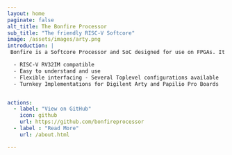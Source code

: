 ```yaml
---
layout: home
paginate: false
alt_title: The Bonfire Processor
sub_title: "The friendly RISC-V Softcore"
image: /assets/images/arty.png
introduction: |
 Bonfire is a Softcore Processor and SoC designed for use on FPGAs. It is targeted to be "ready-to-use" on Low-Cost FPGA Boards. An implementation of eLua makes the resulting systems easy to use and self-contained

  - RISC-V RV32IM compatible
  - Easy to understand and use
  - Flexible interfacing - Several Toplevel configurations available
  - Turnkey Implementations for Digilent Arty and Papilio Pro Boards


actions:
  - label: "View on GitHub"
    icon: github
    url: https://github.com/bonfireprocessor
  - label : "Read More"
    url: /about.html

---
```





